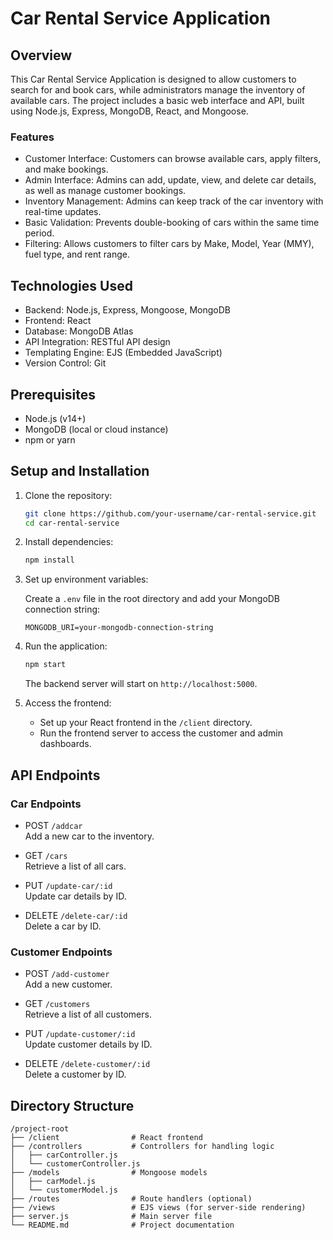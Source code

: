 # Car Rental Service Application

## Overview

This Car Rental Service Application is designed to allow customers to search for and book cars, while administrators manage the inventory of available cars. The project includes a basic web interface and API, built using Node.js, Express, MongoDB, React, and Mongoose.

### Features

- Customer Interface: Customers can browse available cars, apply filters, and make bookings.
- Admin Interface: Admins can add, update, view, and delete car details, as well as manage customer bookings.
- Inventory Management: Admins can keep track of the car inventory with real-time updates.
- Basic Validation: Prevents double-booking of cars within the same time period.
- Filtering: Allows customers to filter cars by Make, Model, Year (MMY), fuel type, and rent range.

## Technologies Used

- Backend: Node.js, Express, Mongoose, MongoDB
- Frontend: React
- Database: MongoDB Atlas
- API Integration: RESTful API design
- Templating Engine: EJS (Embedded JavaScript)
- Version Control: Git

## Prerequisites

- Node.js (v14+)
- MongoDB (local or cloud instance)
- npm or yarn

## Setup and Installation

1. Clone the repository:

    ```bash
    git clone https://github.com/your-username/car-rental-service.git
    cd car-rental-service
    ```

2. Install dependencies:

    ```bash
    npm install
    ```

3. Set up environment variables:

    Create a `.env` file in the root directory and add your MongoDB connection string:

    ```env
    MONGODB_URI=your-mongodb-connection-string
    ```

4. Run the application:

    ```bash
    npm start
    ```

    The backend server will start on `http://localhost:5000`.

5. Access the frontend:

    - Set up your React frontend in the `/client` directory.
    - Run the frontend server to access the customer and admin dashboards.

## API Endpoints

### Car Endpoints

- POST `/addcar`  
  Add a new car to the inventory.

- GET `/cars`  
  Retrieve a list of all cars.

- PUT `/update-car/:id`  
  Update car details by ID.

- DELETE `/delete-car/:id`  
  Delete a car by ID.

### Customer Endpoints

- POST `/add-customer`  
  Add a new customer.

- GET `/customers`  
  Retrieve a list of all customers.

- PUT `/update-customer/:id`  
  Update customer details by ID.

- DELETE `/delete-customer/:id`  
  Delete a customer by ID.

## Directory Structure

```plaintext
/project-root
├── /client                # React frontend
├── /controllers           # Controllers for handling logic
│   ├── carController.js
│   └── customerController.js
├── /models                # Mongoose models
│   ├── carModel.js
│   └── customerModel.js
├── /routes                # Route handlers (optional)
├── /views                 # EJS views (for server-side rendering)
├── server.js              # Main server file
└── README.md              # Project documentation
